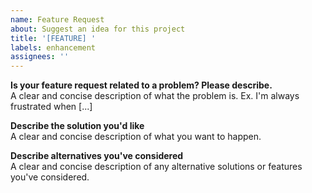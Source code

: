 ```yaml
---
name: Feature Request
about: Suggest an idea for this project
title: '[FEATURE] '
labels: enhancement
assignees: ''
---
```


**Is your feature request related to a problem? Please describe.** \
A clear and concise description of what the problem is. Ex. I'm always frustrated when [...]

**Describe the solution you'd like** \
A clear and concise description of what you want to happen.

**Describe alternatives you've considered** \
A clear and concise description of any alternative solutions or features you've considered.
